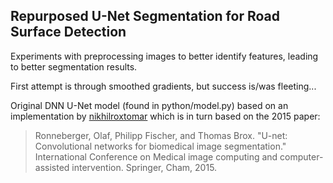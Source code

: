 
## Repurposed U-Net Segmentation for Road Surface Detection

Experiments with preprocessing images to better identify features, leading to better segmentation results. 

First attempt is through smoothed gradients, but success is/was fleeting...

Original DNN U-Net model (found in python/model.py) based on an implementation by [nikhilroxtomar](https://github.com/nikhilroxtomar/UNet-Segmentation-in-Keras-TensorFlow) which is in turn based on the 2015 paper:

> Ronneberger, Olaf, Philipp Fischer, and Thomas Brox. "U-net: Convolutional networks for biomedical image segmentation." 
> International Conference on Medical image computing and computer-assisted intervention. Springer, Cham, 2015.

